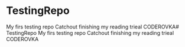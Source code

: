 # TestingRepo
My firs testing repo
Catchout
finishing my reading trieal
CODEROVKA# TestingRepo
My firs testing repo
Catchout
finishing my reading trieal
CODEROVKA


